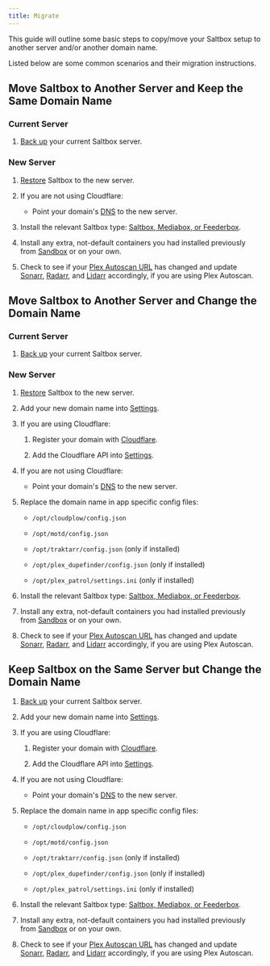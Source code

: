 ```yaml
---
title: Migrate
---
```


This guide will outline some basic steps to copy/move your Saltbox setup to another server and/or another domain name.

Listed below are some common scenarios and their migration instructions.

## Move Saltbox to Another Server and Keep the Same Domain Name

### Current Server

1. [Back up](/saltbox/backup) your current Saltbox server.

### New Server

1. [Restore](/saltbox/backup/restore) Saltbox to the new server.

2. If you are not using Cloudflare:

    - Point your domain's [DNS](/saltbox/prerequisites#domain) to the new server.

3. Install the relevant Saltbox type: [Saltbox, Mediabox, or Feederbox](/saltbox/install#install-saltbox).

4. Install any extra, not-default containers you had installed previously from [Sandbox](/sandbox/basics) or on your own.

5. Check to see if your [Plex Autoscan URL](/apps/plex-autoscan/#obtaining-the-plex-autoscan-url) has changed and update [Sonarr](/apps/sonarr), [Radarr](/apps/radarr), and [Lidarr](/apps/lidarr) accordingly, if you are using Plex Autoscan.

## Move Saltbox to Another Server and Change the Domain Name

### Current Server

1. [Back up](/saltbox/backup) your current Saltbox server.

### New Server

1. [Restore](/saltbox/backup/restore) Saltbox to the new server.

2. Add your new domain name into [Settings](/saltbox/backup/settings).

3. If you are using Cloudflare:

    1. Register your domain with [Cloudflare](/faq/Cloudflare).

    2. Add the Cloudflare API into [Settings](/saltbox/backup/settings).

4. If you are not using Cloudflare:

    - Point your domain's [DNS](/saltbox/prerequisites#domain) to the new server.

5. Replace the domain name in app specific config files:

    - `/opt/cloudplow/config.json`

    - `/opt/motd/config.json`

    - `/opt/traktarr/config.json` (only if installed)

    - `/opt/plex_dupefinder/config.json` (only if installed)

    - `/opt/plex_patrol/settings.ini` (only if installed)

6. Install the relevant Saltbox type: [Saltbox, Mediabox, or Feederbox](/saltbox/install#install-saltbox).

7. Install any extra, not-default containers you had installed previously from [Sandbox](/sandbox/basics) or on your own.

8. Check to see if your [Plex Autoscan URL](/apps/plex-autoscan/#obtaining-the-plex-autoscan-url) has changed and update [Sonarr](/apps/sonarr), [Radarr](/apps/radarr), and [Lidarr](/apps/lidarr) accordingly, if you are using Plex Autoscan.

## Keep Saltbox on the Same Server but Change the Domain Name

1. [Back up](/saltbox/backup) your current Saltbox server.

2. Add your new domain name into [Settings](/saltbox/backup/settings).

3. If you are using Cloudflare:

    1. Register your domain with [Cloudflare](/faq/Cloudflare).

    2. Add the Cloudflare API into [Settings](/saltbox/backup/settings).

4. If you are not using Cloudflare:

    - Point your domain's [DNS](/saltbox/prerequisites#domain) to the new server.

5. Replace the domain name in app specific config files:

    - `/opt/cloudplow/config.json`

    - `/opt/motd/config.json`

    - `/opt/traktarr/config.json` (only if installed)

    - `/opt/plex_dupefinder/config.json` (only if installed)

    - `/opt/plex_patrol/settings.ini` (only if installed)

6. Install the relevant Saltbox type: [Saltbox, Mediabox, or Feederbox](/saltbox/install#install-saltbox).

7. Install any extra, not-default containers you had installed previously from [Sandbox](/sandbox/basics) or on your own.

8. Check to see if your [Plex Autoscan URL](/apps/plex-autoscan#obtaining-the-plex-autoscan-url) has changed and update [Sonarr](/apps/sonarr), [Radarr](/apps/radarr), and [Lidarr](/apps/lidarr) accordingly, if you are using Plex Autoscan.